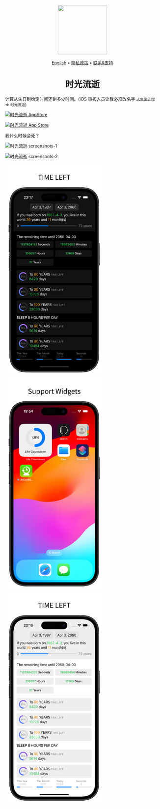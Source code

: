 <div align="center">
	<br />
	<br />
	<img src="https://github.com/jaywcjlove/time-passage/assets/1680273/70bf83db-c1b0-4187-ad9c-dee7a99ab1ca" width="160" height="160">
	<p>
		<a href="./README.md">English</a> • 
		<a href="./privacy-policy.md">隐私政策</a> • 
		<a href="https://wangchujiang.com/#/contact">联系&支持</a>
	</p>
	<h1>时光流逝</h1>
</div>

计算从生日到给定时间还剩多少时间。(iOS 审核人员让我必须改名字 ~~`人生倒计时`~~ => `时光流逝`)

<a target="_blank" href="https://apps.apple.com/app/time-passage/id6479194014" title="时光流逝 for macOS">
  <img alt="时光流逝 AppStore" src="https://tools.applemediaservices.com/api/badges/download-on-the-mac-app-store/black/en-us?size=250x83&amp;releaseDate=1705968000" height="51">
</a>

<a href="https://apps.apple.com/app/time-passage/id6479194014?platform=iphone" title="时光流逝 for iOS"><img src="https://tools.applemediaservices.com/api/badges/download-on-the-app-store/black/en-us?size=250x83" alt="时光流逝 App Store"  height="51"></a>

我什么时候会死？

![时光流逝 screenshots-1](https://github.com/jaywcjlove/life-countdown-time/assets/1680273/c5cf5ed7-b21a-44e3-be30-4d0858c9a5be)

![时光流逝 screenshots-2](https://github.com/jaywcjlove/life-countdown-time/assets/1680273/fcdf35be-d72e-42d7-aaca-9ac5054cc5ae)

<img src="./assets/screenshots-3.png" width="320"  title="Time Passage for iOS" />
<img src="./assets/screenshots-4.png" width="320"  title="Time Passage for iOS" />
<img src="./assets/screenshots-5.png" width="320"  title="Time Passage for iOS" />